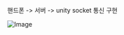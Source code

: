 핸드폰 -> 서버 -> unity
socket 통신 구현

![Image](https://github.com/user-attachments/assets/e015999b-2263-4085-8eb3-0b5fd4cb3df7)

